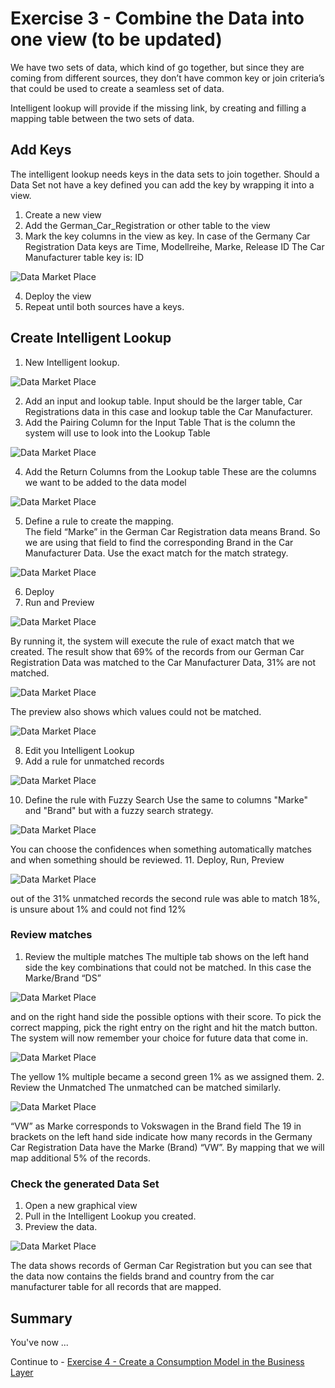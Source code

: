 # Exercise 3 - Combine the Data into one view (to be updated)

We have two sets of data, which kind of go together, but since they are coming from different sources, they don’t have common key or join criteria’s that could be used to create a seamless set of data. 

Intelligent lookup will provide if the missing link, by creating and filling a mapping table between the two sets of data. 

## Add Keys
The intelligent lookup needs keys in the data sets to join together. Should a Data Set not have a key defined you can add the key by wrapping it into a view. 
1.	Create a new view
2.	Add the German_Car_Registration or other table to the view
3.	Mark the key columns in the view as key. 
In case of the Germany Car Registration Data keys are Time, Modellreihe, Marke, Release ID
The Car Manufacturer table key is: ID

![Data Market Place](/exercises/ex2/images/Picture28.png)

4.	Deploy the view
5.	Repeat until both sources have a keys. 
## Create Intelligent Lookup
1.	New Intelligent lookup. 

![Data Market Place](/exercises/ex2/images/Picture29.png)

2.	Add an input and lookup table. Input should be the larger table, Car Registrations data in this case and lookup table the Car Manufacturer. 
3.	Add the Pairing Column for the Input Table
That is the column the system will use to look into the Lookup Table

![Data Market Place](/exercises/ex2/images/Picture29.png)

4.	Add the Return Columns from the Lookup table 
These are the columns we want to be added to the data model
 
![Data Market Place](/exercises/ex2/images/Picture30.png) 

5.	Define a rule to create the mapping.  
The field “Marke” in the German Car Registration data means Brand. So we are using that field to find the corresponding Brand in the Car Manufacturer Data. Use the exact match for the match strategy. 

![Data Market Place](/exercises/ex2/images/Picture31.png)
 
6.	Deploy 
7.	Run and Preview

![Data Market Place](/exercises/ex2/images/Picture32.png)

By running it, the system will execute the rule of exact match that we created. The result show that 69% of the records from our German Car Registration Data was matched to the Car Manufacturer Data, 31% are not matched. 

![Data Market Place](/exercises/ex2/images/Picture33.png)

The preview also shows which values could not be matched. 

![Data Market Place](/exercises/ex2/images/Picture34.png)
 
8.	Edit you Intelligent Lookup
9.	Add a rule for unmatched records

![Data Market Place](/exercises/ex2/images/Picture35.png)

10.	Define the rule with Fuzzy Search
Use the same to columns "Marke" and "Brand" but with a fuzzy search strategy. 

![Data Market Place](/exercises/ex2/images/Picture36.png)

You can choose the confidences when something automatically matches and when something should be reviewed. 
11.	Deploy, Run, Preview

![Data Market Place](/exercises/ex2/images/Picture37.png)

out of the 31% unmatched records the second rule was able to match 18%, is unsure about 1% and could not find 12%

### Review matches

1.	Review the multiple matches
The multiple tab shows on the left hand side the key combinations that could not be matched. In this case the Marke/Brand “DS”

![Data Market Place](/exercises/ex2/images/Picture38.png)

and on the right hand side the possible options with their score. 
To pick the correct mapping, pick the right entry on the right and hit the match button. The system will now remember your choice for future data that come in. 

![Data Market Place](/exercises/ex2/images/Picture39.png)

The yellow 1% multiple became a second green 1% as we assigned them. 
2.	Review the Unmatched 
The unmatched can be matched similarly. 

![Data Market Place](/exercises/ex2/images/Picture40.png)
 
“VW” as Marke corresponds to Vokswagen in the Brand field 
The 19 in brackets on the left hand side indicate how many records in the Germany Car Registration Data have the Marke (Brand) “VW”. By mapping that we will map additional 5% of the records.
  
### Check the generated Data Set

1.	Open a new graphical view 
2.	Pull in the Intelligent Lookup you created. 
3.	Preview the data. 

![Data Market Place](/exercises/ex2/images/Picture41.png)
 
The data shows records of German Car Registration but you can see that the data now contains the fields brand and country from the car manufacturer table for all records that are mapped. 

## Summary

You've now ...

Continue to - [Exercise 4 - Create a Consumption Model in the Business Layer](../ex4/README.md)
